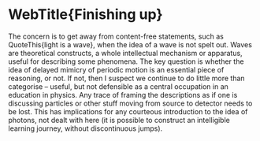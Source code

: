 # WebTitle{Finishing up}

The concern is to get away from content-free statements, such as QuoteThis{light is a wave}, when the idea of a wave is not spelt out. Waves are theoretical constructs, a whole intellectual mechanism or apparatus, useful for describing some phenomena. The key question is whether the idea of delayed mimicry of periodic motion is an essential piece of reasoning, or not. If not, then I suspect we continue to do little more than categorise – useful, but not defensible as a central occupation in an education in physics. Any trace of framing the descriptions as if one is discussing particles or other stuff moving from source to detector needs to be lost. This has implications for any courteous introduction to the idea of photons, not dealt with here (it is possible to construct an intelligible learning journey, without discontinuous jumps).
